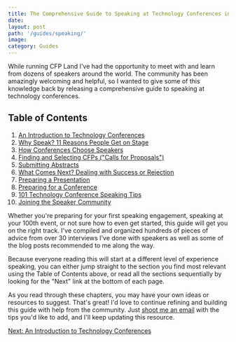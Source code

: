 ```yaml
---
title: The Comprehensive Guide to Speaking at Technology Conferences in 2020
date: 
layout: post
path: '/guides/speaking/'
image: 
category: Guides
---
```


While running CFP Land I've had the opportunity to meet with and learn from dozens of speakers around the world. The community has been amazingly welcoming and helpful, so I wanted to give some of this knowledge back by releasing a comprehensive guide to speaking at technology conferences.

## Table of Contents

1. [An Introduction to Technology Conferences](./introduction/)
2. [Why Speak? 11 Reasons People Get on Stage](./why-speak/)
3. [How Conferences Choose Speakers](./how-conferences-choose/)
4. [Finding and Selecting CFPs ("Calls for Proposals")](./finding-cfps/)
5. [Submitting Abstracts](./submitting/)
6. [What Comes Next? Dealing with Success or Rejection](./success-rejection/)
7. [Preparing a Presentation](./presentation/)
8. [Preparing for a Conference](./pre-conference/)
9. [101 Technology Conference Speaking Tips](./tips/)
10. [Joining the Speaker Community](./community/)

Whether you're preparing for your first speaking engagement, speaking at your 100th event, or not sure how to even get started, this guide will get you on the right track. I've compiled and organized hundreds of pieces of advice from over 30 interviews I've done with speakers as well as some of the blog posts recommended to me along the way.

Because everyone reading this will start at a different level of experience speaking, you can either jump straight to the section you find most relevant using the Table of Contents above, or read all the sections sequentially by looking for the "Next" link at the bottom of each page.  

As you read through these chapters, you may have your own ideas or resources to suggest. That's great! I'd love to continue refining and building this guide with help from the community. Just [shoot me an email](mailto:info@cfpland.com) with the tips you'd like to add, and I'll keep updating this resource.

<a class="text-right d-block" href="./introduction/">Next: An Introduction to Technology Conferences</a>
